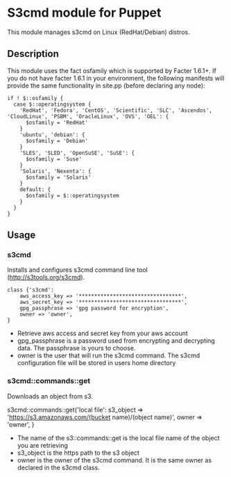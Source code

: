 # S3cmd module for Puppet

This module manages s3cmd on Linux (RedHat/Debian) distros.

## Description

This module uses the fact osfamily which is supported by Facter 1.6.1+. If you do not have facter 1.6.1 in your environment, the following manifests will provide the same functionality in site.pp (before declaring any node):

    if ! $::osfamily {
      case $::operatingsystem {
        'RedHat', 'Fedora', 'CentOS', 'Scientific', 'SLC', 'Ascendos', 'CloudLinux', 'PSBM', 'OracleLinux', 'OVS', 'OEL': {
          $osfamily = 'RedHat'
        }
        'ubuntu', 'debian': {
          $osfamily = 'Debian'
        }
        'SLES', 'SLED', 'OpenSuSE', 'SuSE': {
          $osfamily = 'Suse'
        }
        'Solaris', 'Nexenta': {
          $osfamily = 'Solaris'
        }
        default: {
          $osfamily = $::operatingsystem
        }
      }
    }

## Usage

### s3cmd
Installs and configures s3cmd command line tool (http://s3tools.org/s3cmd).

    class {'s3cmd':
        aws_access_key => '*********************************',
        aws_secret_key => '*********************************',
        gpg_passphrase => 'gpg password for encryption',
        owner => 'owner',
    }

* Retrieve aws access and secret key from your aws account
* gpg_passphrase is a password used from encrypting and decrypting data. The passphrase is yours to choose.
* owner is the user that will run the s3cmd command. The s3cmd configuration file will be stored in users home directory

### s3cmd::commands::get
Downloads an object from s3.

s3cmd::commands::get{'local file':
  s3_object => 'https://s3.amazonaws.com/(bucket name)/(object name)',
  owner => 'owner',
}

* The name of the s3::commands::get is the local file name of the object you are retrieving
* s3_object is the https path to the s3 object
* owner is the owner of the s3cmd command. It is the same owner as declared in the s3cmd class.
